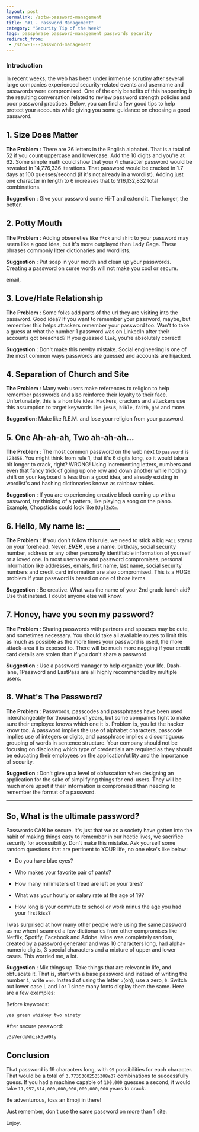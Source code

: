 ```yaml
---
layout: post
permalink: /sotw-password-management
title: "#1 - Password Management"
category: "Security Tip of the Week"
tags: passphrase password-management passwords security
redirect_from:
 - /stow-1---password-management
---
```

### Introduction

In recent weeks, the web has been under immense scrutiny after several large companies experienced security-related events and username and passwords were compromised. One of the only benefits of this happening is the resulting conversation related to review password strength policies and poor password practices. Below, you can find a few good tips to help protect your accounts while giving you some guidance on choosing a good password.

## 1. Size Does Matter

**The Problem** : There are 26 letters in the English alphabet. That is a total of 52 if you count uppercase and lowercase. Add the 10 digits and you're at 62. Some simple math could show that your 4 character password would be revealed in 14,776,336 iterations. That password would be cracked in 1.7 days at 100 guesses/second (if it's not already in a wordlist). Adding just one character in length to 6 increases that to 916,132,832 total combinations.

**Suggestion** : Give your password some Hi-T and extend it. The longer, the better.

## 2. Potty Mouth

**The Problem** : Adding obseneties like `f*ck` and `sh!t` to your password may seem like a good idea, but it's more outplayed than Lady Gaga. These phrases commonly litter dictionaries and wordlists.

**Suggestion** : Put soap in your mouth and clean up your passwords. Creating a password on curse words will not make you cool or secure.

email,

## 3. Love/Hate Relationship

**The Problem** : Some folks add parts of the url they are visiting into the password. Good idea? If you want to remember your password, maybe, but remember this helps attackers remember your password too. Wan't to take a guess at what the number 1 password was on LinkedIn after their accounts got breached? If you guessed `link`, you're absolutely correct!

**Suggestion** : Don't make this newby mistake. Social engineering is one of the most common ways passwords are guessed and accounts are hijacked.

## 4. Separation of Church and Site

**The Problem** : Many web users make references to religion to help remember passwords and also reinforce their loyalty to their face. Unfortunately, this is a horrible idea. Hackers, crackers and attackers use this assumption to target keywords like `jesus`, `bible`, `faith`, `god` and more.

**Suggestion:** Make like R.E.M. and lose your religion from your password.

## 5. One Ah-ah-ah, Two ah-ah-ah...

**The Problem** : The most common password on the web next to `password` is `123456`. You might think from rule 1, that it's 6 digits long, so it would take a bit longer to crack, right? WRONG! Using incrementing letters, numbers and even that fancy trick of going up one row and down another while holding shift on your keyboard is less than a good idea, and already existing in wordlist's and hashing dictionaries known as rainbow tables.

**Suggestion** : If you are experiencing creative block coming up with a password, try thinking of a pattern, like playing a song on the piano. Example, Chopsticks could look like `DJglZnXm`.

## 6. Hello, My name is: _________

**The Problem** : If you don't follow this rule, we need to stick a big `FAIL` stamp on your forehead. Never, **_EVER_** , use a name, birthday, social security number, address or any other personally identifiable information of yourself or a loved one. In most username and password compromises, personal information like addresses, emails, first name, last name, social security numbers and credit card information are also compromised. This is a HUGE problem if your password is based on one of those items.

**Suggestion** : Be creative. What was the name of your 2nd grade lunch aid? Use that instead. I doubt anyone else will know.

## 7. Honey, have you seen my password?

**The Problem** : Sharing passwords with partners and spouses may be cute, and sometimes necessary. You should take all available routes to limit this as much as possible as the more times your password is used, the more attack-area it is exposed to. There will be much more nagging if your credit card details are stolen than if you don't share a password.

**Suggestion** : Use a password manager to help organize your life. Dash-lane, 1Password and LastPass are all highly recommended by multiple users.

## 8. What's The Password?

**The Problem** : Passwords, passcodes and passphrases have been used interchangeably for thousands of years, but some companies fight to make sure their employee knows which one it is. Problem is, you let the hacker know too. A password implies the use of alphabet characters, passcode implies use of integers or digits, and passphrase implies a discontiguous grouping of words in sentence structure. Your company should not be focusing on disclosing which type of credentials are required as they should be educating their employees on the application/utility and the importance of security.

**Suggestion** : Don't give up a level of obfuscation when designing an application for the sake of simplifying things for end-users. They will be much more upset if their information is compromised than needing to remember the format of a password.

* * *

## So, What is the ultimate password?

Passwords CAN be secure. It's just that we as a society have gotten into the habit of making things easy to remember in our hectic lives, we sacrifice security for accessibility. Don't make this mistake. Ask yourself some random questions that are pertinent to YOUR life, no one else's like below:

- Do you have blue eyes?

- Who makes your favorite pair of pants?

- How many millimeters of tread are left on your tires?

- What was your hourly or salary rate at the age of 19?

- How long is your commute to school or work minus the age you had your first kiss?

I was surprised at how many other people were using the same password as me when I scanned a few dictionaries from other compromises like Netflix, Spotify, Facebook and Adobe. Mine was completely random, created by a password generator and was 10 characters long, had alpha-numeric digits, 3 special characters and a mixture of upper and lower cases. This worried me, a lot.

**Suggestion** : Mix things up. Take things that are relevant in life, and obfuscate it. That is, start with a base password and instead of writing the number `1`, write `one`. Instead of using the letter `o`(oh), use a zero, `0`. Switch out lower case L and i or 1 since many fonts display them the same. Here are a few examples:

Before keywords:

    yes green whiskey two ninety

After secure password:

    y3sVerdeWhisk3y#9ty

## Conclusion

That password is 19 characters long, with `95` possibilities for each character. That would be a total of `3.77353602535308e37` combinations to successfully guess. If you had a machine capable of `100,000` guesses a second, it would take `11,957,614,000,000,000,000,000,000` years to crack.

Be adventurous, toss an Emoji in there!

Just remember, don't use the same password on more than 1 site.

Enjoy.

